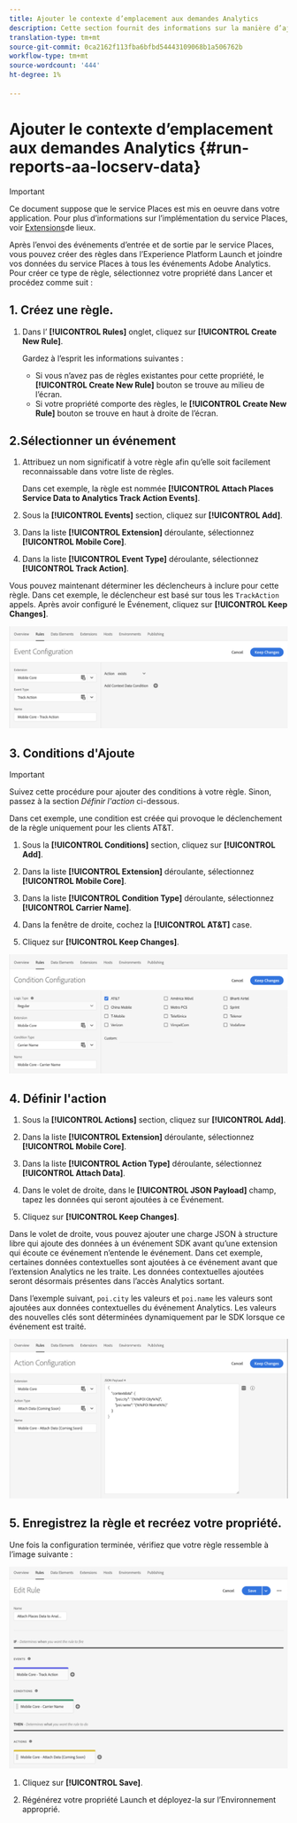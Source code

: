 ```yaml
---
title: Ajouter le contexte d’emplacement aux demandes Analytics
description: Cette section fournit des informations sur la manière d’ajouter un contexte d’emplacement aux requêtes Analytics.
translation-type: tm+mt
source-git-commit: 0ca2162f113fba6bfbd54443109068b1a506762b
workflow-type: tm+mt
source-wordcount: '444'
ht-degree: 1%

---
```



# Ajouter le contexte d’emplacement aux demandes Analytics {#run-reports-aa-locserv-data}

>[!IMPORTANT]
>
>Ce document suppose que le service Places est mis en oeuvre dans votre application. Pour plus d’informations sur l’implémentation du service Places, voir [Extensions](/help/places-ext-aep-sdks/places-extension/places-extension.md)de lieux.

Après l’envoi des événements d’entrée et de sortie par le service Places, vous pouvez créer des règles dans l’Experience Platform Launch et joindre vos données du service Places à tous les événements Adobe Analytics. Pour créer ce type de règle, sélectionnez votre propriété dans Lancer et procédez comme suit :

## 1. Créez une règle.

1. Dans l’ **[!UICONTROL Rules]** onglet, cliquez sur **[!UICONTROL Create New Rule]**.

   Gardez à l’esprit les informations suivantes :
   * Si vous n’avez pas de règles existantes pour cette propriété, le **[!UICONTROL Create New Rule]** bouton se trouve au milieu de l’écran.
   * Si votre propriété comporte des règles, le **[!UICONTROL Create New Rule]** bouton se trouve en haut à droite de l’écran.

## 2.Sélectionner un événement

1. Attribuez un nom significatif à votre règle afin qu’elle soit facilement reconnaissable dans votre liste de règles.

   Dans cet exemple, la règle est nommée **[!UICONTROL Attach Places Service Data to Analytics Track Action Events]**.

1. Sous la **[!UICONTROL Events]** section, cliquez sur **[!UICONTROL Add]**.

1. Dans la liste **[!UICONTROL Extension]** déroulante, sélectionnez **[!UICONTROL Mobile Core]**.

1. Dans la liste **[!UICONTROL Event Type]** déroulante, sélectionnez **[!UICONTROL Track Action]**.

Vous pouvez maintenant déterminer les déclencheurs à inclure pour cette règle. Dans cet exemple, le déclencheur est basé sur tous les `TrackAction` appels. Après avoir configuré le Événement, cliquez sur **[!UICONTROL Keep Changes]**.

![&quot;créer un événement&quot;](/help/assets/ad-setEvent_use-analytics-data.png)


## 3. Conditions d&#39;Ajoute

>[!IMPORTANT]
>
>Suivez cette procédure pour ajouter des conditions à votre règle. Sinon, passez à la section *Définir l&#39;action* ci-dessous.

Dans cet exemple, une condition est créée qui provoque le déclenchement de la règle uniquement pour les clients AT&amp;T.

1. Sous la **[!UICONTROL Conditions]** section, cliquez sur **[!UICONTROL Add]**.

1. Dans la liste **[!UICONTROL Extension]** déroulante, sélectionnez **[!UICONTROL Mobile Core]**.

1. Dans la liste **[!UICONTROL Condition Type]** déroulante, sélectionnez **[!UICONTROL Carrier Name]**.

1. Dans la fenêtre de droite, cochez la **[!UICONTROL AT&T]** case.

1. Cliquez sur **[!UICONTROL Keep Changes]**.

![&quot;créer une condition&quot;](/help/assets/ad-setCondition_use-analytics-data.png)

## 4. Définir l&#39;action

1. Sous la **[!UICONTROL Actions]** section, cliquez sur **[!UICONTROL Add]**.

1. Dans la liste **[!UICONTROL Extension]** déroulante, sélectionnez **[!UICONTROL Mobile Core]**.

1. Dans la liste **[!UICONTROL Action Type]** déroulante, sélectionnez **[!UICONTROL Attach Data]**.

1. Dans le volet de droite, dans le **[!UICONTROL JSON Payload]** champ, tapez les données qui seront ajoutées à ce Événement.

1. Cliquez sur **[!UICONTROL Keep Changes]**.

Dans le volet de droite, vous pouvez ajouter une charge JSON à structure libre qui ajoute des données à un événement SDK avant qu’une extension qui écoute ce événement n’entende le événement. Dans cet exemple, certaines données contextuelles sont ajoutées à ce événement avant que l’extension Analytics ne les traite. Les données contextuelles ajoutées seront désormais présentes dans l’accès Analytics sortant.

Dans l’exemple suivant, `poi.city` les valeurs et `poi.name` les valeurs sont ajoutées aux données contextuelles du événement Analytics. Les valeurs des nouvelles clés sont déterminées dynamiquement par le SDK lorsque ce événement est traité.

![&quot;créer une action&quot;](/help/assets/ad-setAction_use-analytics-data.png)

## 5. Enregistrez la règle et recréez votre propriété.

Une fois la configuration terminée, vérifiez que votre règle ressemble à l’image suivante :

![&quot;la règle est terminée.&quot;](/help/assets/ad-ruleComplete_use-analytics-data.png)

1. Cliquez sur **[!UICONTROL Save]**.

1. Régénérez votre propriété Launch et déployez-la sur l’Environnement approprié.
